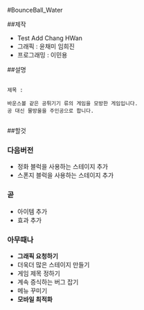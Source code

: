 #BounceBall_Water

##제작
- Test Add Chang HWan
- 그래픽     : 윤채미 임희진
- 프로그래밍 : 이민용

##설명
<pre><code>
제목 : 

바운스볼 같은 공튀기기 류의 게임을 모방한 게임입니다.
공 대신 물방울을 주인공으로 합니다.

</code></pre>

##할것

### 다음버전
- 정화 블럭을 사용하는 스테이지 추가
- 스폰지 블럭을 사용하는 스테이지 추가

### 곧
- 아이템 추가
- 효과 추가

### 아무때나
- __그래픽 요청하기__
- 더욱더 많은 스테이지 만들기
- 게임 제목 정하기
- 계속 증식하는 버그 잡기
- 메뉴 꾸미기
- __모바일 최적화__
